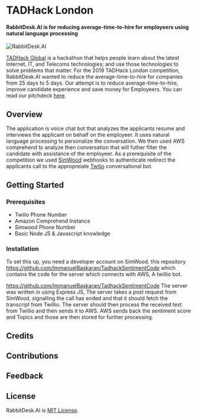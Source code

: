 # TADHack London
#### RabbitDesk.AI is for reducing average-time-to-hire for employeers using natural language processing

![RabbitDesk.AI](https://dominiconorton-images.s3-eu-west-1.amazonaws.com/TADHackLondon.jpg)

[TADHack Global](https://tadhack.com/2019/) is a hackathon that helps people learn about the latest Internet, IT, and Telecoms technologies; and use those technologies to solve problems that matter. For the 2019 TADHack London competition, RabbitDesk.AI wanted to reduce the average-time-to-hire for companies from 25 days to 5 days. Our attempt is to reduce average-time-to-hire, improve candidate experience and save money for Employeers. You can read our pitchdeck [here](../master/TADHackLondon.pptx).

## Overview

The application is voice chat bot that analyzes the applicants resume and interviews the applicant on behalf on the employeer. It uses natural language processing to personalize the conversation. We then used AWS comprehend to analyze then conversation that will futher filter the candidate with assistance of the employeer. As a prerequisite of the competition we used [SimWood](https://simwood.com/) webhooks to authenticate redirect the applicants call to the appropreiate [Twilio](https://www.twilio.com/) conversational bot.      

## Getting Started

### Prerequisites

+ Twilio Phone Number
+ Amazon Comprehend Instance 
+ Simwood Phone Number
+ Basic Node JS & Javascript knowledge

### Installation

To set this up, you need a developer account on SimWood. this repository https://github.com/ImmanuelBaskaran/TadhackSentimentCode which contains the code for the server which connects with AWS, A twillio bot.

https://github.com/ImmanuelBaskaran/TadhackSentimentCode
The server was written in using Express JS, The server takes a post request from SimWood, signalling the call has ended and that it should fetch the transcript from Twillio. The server should then process the received text from Twillio and then sends it to AWS. AWS sends back the sentiment score and Topics and those are then stored for further processing.

## Credits

## Contributions 

## Feedback

## License

RabbitDesk.AI is [MIT License](../master/LICENSE).
